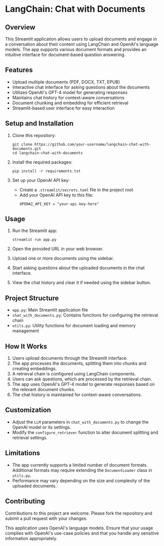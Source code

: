# LangChain: Chat with Documents

## Overview
This Streamlit application allows users to upload documents and engage in a conversation about their content using LangChain and OpenAI's language models. The app supports various document formats and provides an intuitive interface for document-based question answering.

## Features
- Upload multiple documents (PDF, DOCX, TXT, EPUB)
- Interactive chat interface for asking questions about the documents
- Utilizes OpenAI's GPT-4 model for generating responses
- Maintains chat history for context-aware conversations
- Document chunking and embedding for efficient retrieval
- Streamlit-based user interface for easy interaction
  

## Setup and Installation
1. Clone this repository:
   ```
   git clone https://github.com/your-username/langchain-chat-with-documents.git
   cd langchain-chat-with-documents
   ```

2. Install the required packages:
   ```
   pip install -r requirements.txt
   ```

3. Set up your OpenAI API key:
   - Create a `.streamlit/secrets.toml` file in the project root
   - Add your OpenAI API key to this file:
     ```
     OPENAI_API_KEY = "your-api-key-here"
     ```

## Usage
1. Run the Streamlit app:
   ```
   streamlit run app.py
   ```

2. Open the provided URL in your web browser.

3. Upload one or more documents using the sidebar.

4. Start asking questions about the uploaded documents in the chat interface.

5. View the chat history and clear it if needed using the sidebar button.

## Project Structure
- `app.py`: Main Streamlit application file
- `chat_with_documents.py`: Contains functions for configuring the retrieval chain
- `utils.py`: Utility functions for document loading and memory management

## How It Works
1. Users upload documents through the Streamlit interface.
2. The app processes the documents, splitting them into chunks and creating embeddings.
3. A retrieval chain is configured using LangChain components.
4. Users can ask questions, which are processed by the retrieval chain.
5. The app uses OpenAI's GPT-4 model to generate responses based on the relevant document chunks.
6. The chat history is maintained for context-aware conversations.

## Customization
- Adjust the `LLM` parameters in `chat_with_documents.py` to change the OpenAI model or its settings.
- Modify the `configure_retriever` function to alter document splitting and retrieval settings.

## Limitations
- The app currently supports a limited number of document formats. Additional formats may require extending the `DocumentLoader` class in `utils.py`.
- Performance may vary depending on the size and complexity of the uploaded documents.

## Contributing
Contributions to this project are welcome. Please fork the repository and submit a pull request with your changes.

This application uses OpenAI's language models. Ensure that your usage complies with OpenAI's use-case policies and that you handle any sensitive information appropriately.
